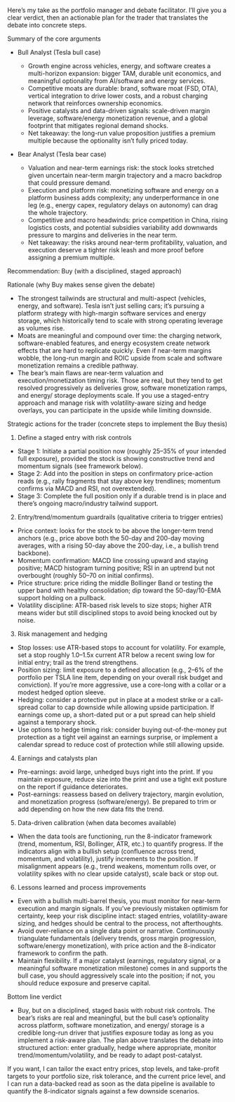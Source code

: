 Here’s my take as the portfolio manager and debate facilitator. I’ll give you a clear verdict, then an actionable plan for the trader that translates the debate into concrete steps.

Summary of the core arguments
- Bull Analyst (Tesla bull case)
  - Growth engine across vehicles, energy, and software creates a multi-horizon expansion: bigger TAM, durable unit economics, and meaningful optionality from AI/software and energy services.
  - Competitive moats are durable: brand, software moat (FSD, OTA), vertical integration to drive lower costs, and a robust charging network that reinforces ownership economics.
  - Positive catalysts and data-driven signals: scale-driven margin leverage, software/energy monetization revenue, and a global footprint that mitigates regional demand shocks.
  - Net takeaway: the long-run value proposition justifies a premium multiple because the optionality isn’t fully priced today.

- Bear Analyst (Tesla bear case)
  - Valuation and near-term earnings risk: the stock looks stretched given uncertain near-term margin trajectory and a macro backdrop that could pressure demand.
  - Execution and platform risk: monetizing software and energy on a platform business adds complexity; any underperformance in one leg (e.g., energy capex, regulatory delays on autonomy) can drag the whole trajectory.
  - Competitive and macro headwinds: price competition in China, rising logistics costs, and potential subsidies variability add downwards pressure to margins and deliveries in the near term.
  - Net takeaway: the risks around near-term profitability, valuation, and execution deserve a tighter risk leash and more proof before assigning a premium multiple.

Recommendation: Buy (with a disciplined, staged approach)

Rationale (why Buy makes sense given the debate)
- The strongest tailwinds are structural and multi-aspect (vehicles, energy, and software). Tesla isn’t just selling cars; it’s pursuing a platform strategy with high-margin software services and energy storage, which historically tend to scale with strong operating leverage as volumes rise.
- Moats are meaningful and compound over time: the charging network, software-enabled features, and energy ecosystem create network effects that are hard to replicate quickly. Even if near-term margins wobble, the long-run margin and ROIC upside from scale and software monetization remains a credible pathway.
- The bear’s main flaws are near-term valuation and execution/monetization timing risk. Those are real, but they tend to get resolved progressively as deliveries grow, software monetization ramps, and energy/ storage deployments scale. If you use a staged-entry approach and manage risk with volatility-aware sizing and hedge overlays, you can participate in the upside while limiting downside.

Strategic actions for the trader (concrete steps to implement the Buy thesis)

1) Define a staged entry with risk controls
- Stage 1: Initiate a partial position now (roughly 25–35% of your intended full exposure), provided the stock is showing constructive trend and momentum signals (see framework below).
- Stage 2: Add into the position in steps on confirmatory price-action reads (e.g., rally fragments that stay above key trendlines; momentum confirms via MACD and RSI, not overextended).
- Stage 3: Complete the full position only if a durable trend is in place and there’s ongoing macro/industry tailwind support.

2) Entry/trend/momentum guardrails (qualitative criteria to trigger entries)
- Price context: looks for the stock to be above the longer-term trend anchors (e.g., price above both the 50-day and 200-day moving averages, with a rising 50-day above the 200-day, i.e., a bullish trend backbone).
- Momentum confirmation: MACD line crossing upward and staying positive; MACD histogram turning positive; RSI in an uptrend but not overbought (roughly 50–70 on initial confirms).
- Price structure: price riding the middle Bollinger Band or testing the upper band with healthy consolidation; dip toward the 50-day/10-EMA support holding on a pullback.
- Volatility discipline: ATR-based risk levels to size stops; higher ATR means wider but still disciplined stops to avoid being knocked out by noise.

3) Risk management and hedging
- Stop losses: use ATR-based stops to account for volatility. For example, set a stop roughly 1.0–1.5x current ATR below a recent swing low for initial entry; trail as the trend strengthens.
- Position sizing: limit exposure to a defined allocation (e.g., 2–6% of the portfolio per TSLA line item, depending on your overall risk budget and conviction). If you’re more aggressive, use a core-long with a collar or a modest hedged option sleeve.
- Hedging: consider a protective put in place at a modest strike or a call-spread collar to cap downside while allowing upside participation. If earnings come up, a short-dated put or a put spread can help shield against a temporary shock.
- Use options to hedge timing risk: consider buying out-of-the-money put protection as a tight veil against an earnings surprise, or implement a calendar spread to reduce cost of protection while still allowing upside.

4) Earnings and catalysts plan
- Pre-earnings: avoid large, unhedged buys right into the print. If you maintain exposure, reduce size into the print and use a tight exit posture on the report if guidance deteriorates.
- Post-earnings: reassess based on delivery trajectory, margin evolution, and monetization progress (software/energy). Be prepared to trim or add depending on how the new data fits the trend.

5) Data-driven calibration (when data becomes available)
- When the data tools are functioning, run the 8-indicator framework (trend, momentum, RSI, Bollinger, ATR, etc.) to quantify progress. If the indicators align with a bullish setup (confluence across trend, momentum, and volatility), justify increments to the position. If misalignment appears (e.g., trend weakens, momentum rolls over, or volatility spikes with no clear upside catalyst), scale back or stop out.

6) Lessons learned and process improvements
- Even with a bullish multi-barrel thesis, you must monitor for near-term execution and margin signals. If you’ve previously mistaken optimism for certainty, keep your risk discipline intact: staged entries, volatility-aware sizing, and hedges should be central to the process, not afterthoughts.
- Avoid over-reliance on a single data point or narrative. Continuously triangulate fundamentals (delivery trends, gross margin progression, software/energy monetization), with price action and the 8-indicator framework to confirm the path.
- Maintain flexibility. If a major catalyst (earnings, regulatory signal, or a meaningful software monetization milestone) comes in and supports the bull case, you should aggressively scale into the position; if not, you should reduce exposure and preserve capital.

Bottom line verdict
- Buy, but on a disciplined, staged basis with robust risk controls. The bear’s risks are real and meaningful, but the bull case’s optionality across platform, software monetization, and energy/ storage is a credible long-run driver that justifies exposure today as long as you implement a risk-aware plan. The plan above translates the debate into structured action: enter gradually, hedge where appropriate, monitor trend/momentum/volatility, and be ready to adapt post-catalyst.

If you want, I can tailor the exact entry prices, stop levels, and take-profit targets to your portfolio size, risk tolerance, and the current price level, and I can run a data-backed read as soon as the data pipeline is available to quantify the 8-indicator signals against a few downside scenarios.